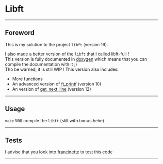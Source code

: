 # Libft

---

## Foreword

This is my solution to the project `libft` (version 16).

I also made a better version of the `libft` that I called [libft-full](https://github.com/Dyamen1411/42-libft-full) !<br>
This version is fully documented in [doxygen](https://www.doxygen.nl) which means that you can compile the documentation with it ;)<br>
Tho be warned, it is still WIP !
This version also includes:
- More functions
- An advanced version of [ft_printf](https://github.com/Dyamen1411/42-ft_printf) (version 10)
- An version of [get_next_line](https://github.com/Dyamen1411/42-get_next_line) (version 12)

---

## Usage

`make` Will compile the `libft` (still with bonus hehe)

---

## Tests

I advise that you look into [francinette](https://github.com/xicodomingues/francinette) to test this code

---
